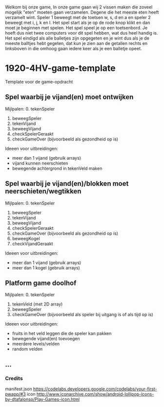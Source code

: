 Welkom bij onze game, 
In onze game gaan wij 2 vissen maken die zoveel mogelijk "eten" moeten gaan verzamelen.
Degene die het meeste eten heeft verzamelt wint. Speler 1 beweegt met de toetsen w, s, d en a en 
speler 2 beweegt met i, j, k en l. Het spel start als je op de rode knop klikt en
dan moet je beginnen met spelen. Het spel speel je op een toetsenbord. 
Je hoeft dus niet twee computers voor dit spel hebben, wat dus heel handig is. Het spel eindigd als
alle balletjes zijn opgegeten en je wint dus als je de meeste balltjes hebt gegeten, dat kun je zien 
aan de getallen rechts en linksboven in die omhoog gaan iedere keer als je een balletje opeet. 
  
# 1920-4HV-game-template
Template voor de game-opdracht


## Spel waarbij je vijand(en) moet ontwijken

Mijlpalen:
0. tekenSpeler
1. beweegSpeler
2. tekenVijand
3. beweegVijand
4. checkSpelerGeraakt
5. checkGameOver (bijvoorbeeld als gezondheid op is)

Ideeen voor uitbreidingen:
- meer dan 1 vijand (gebruik arrays)
- vijand kunnen neerschieten
- bewegende achtergrond in tekenVeld maken

## Spel waarbij je vijand(en)/blokken moet neerschieten/wegtikken

Mijlpalen:
0. tekenSpeler
1. beweegSpeler
2. tekenVijand
3. beweegVijand
4. checkSpelerGeraakt
5. checkGameOver (bijvoorbeeld als gezondheid op is)
6. beweegKogel
7. checkVijandGeraakt

Ideeen voor uitbreidingen:
- meer dan 1 vijand (gebruik arrays)
- meer dan 1 kogel (gebruik arrays)

## Platform game doolhof

Mijlpalen:
0. tekenSpeler
1. tekenVeld (met 2D array)
2. beweegSpeler
3. checkGameOver (bijvoorbeeld als speler bij uitgang is of als tijd op is)

Ideeen voor uitbreidingen:
- fruits in het veld leggen die de speler kan pakken
- bewegende vijand(en) toevoegen
- meerdere levels/velden
- random velden

## ...

### Credits
manifest.json https://codelabs.developers.google.com/codelabs/your-first-pwapp/#3
icon http://www.iconarchive.com/show/android-lollipop-icons-by-dtafalonso/Play-Games-icon.html
